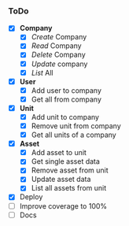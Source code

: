 ### ToDo

- [x] **Company**
  - [x] *Create* Company
  - [x] *Read* Company
  - [x] *Delete* Company
  - [x] *Update* company
  - [x] *List* All
- [x] **User**
  - [x] Add user to company
  - [x] Get all from company
- [x] **Unit**
  - [x] Add unit to company
  - [x] Remove unit from company
  - [x] Get all units of a company
- [x] **Asset**
  - [x] Add asset to unit
  - [x] Get single asset data
  - [x] Remove asset from unit
  - [x] Update asset data
  - [x] List all assets from unit

- [x] Deploy
- [ ] Improve coverage to 100%
- [ ] Docs
